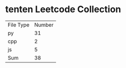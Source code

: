 # tenten Leetcode Collection

<table><tr><td>File Type</td><td>Number</td></tr><tr><td>py</td><td>31</td></tr><tr><td>cpp</td><td>2</td></tr><tr><td>js</td><td>5</td></tr><tr><td>Sum</td><td>38</td></tr></table>